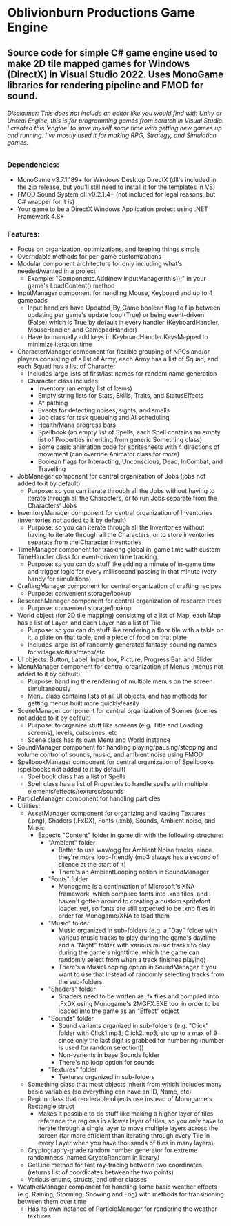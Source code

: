 # Oblivionburn Productions Game Engine
## Source code for simple C# game engine used to make 2D tile mapped games for Windows (DirectX) in Visual Studio 2022. Uses MonoGame libraries for rendering pipeline and FMOD for sound.
###### Disclaimer: This does not include an editor like you would find with Unity or Unreal Engine, this is for programming games from scratch in Visual Studio. I created this 'engine' to save myself some time with getting new games up and running. I've mostly used it for making RPG, Strategy, and Simulation games.

### Dependencies:
- MonoGame v3.7.1.189+ for Windows Desktop DirectX (dll's included in the zip release, but you'll still need to install it for the templates in VS)
- FMOD Sound System dll v0.2.1.4+ (not included for legal reasons, but C# wrapper for it is)
- Your game to be a DirectX Windows Application project using .NET Framework 4.8+

### Features:
- Focus on organization, optimizations, and keeping things simple
- Overridable methods for per-game customizations
- Modular component architecture for only including what's needed/wanted in a project
  - Example: "Components.Add(new InputManager(this));" in your game's LoadContent() method
- InputManager component for handling Mouse, Keyboard and up to 4 gamepads
  - Input handlers have Updated_By_Game boolean flag to flip between updating per game's update loop (True) or being event-driven (False) which is True by default in every handler (KeyboardHandler, MouseHandler, and GamepadHandler)
  - Have to manually add keys in KeyboardHandler.KeysMapped to minimize iteration time
- CharacterManager component for flexible grouping of NPCs and/or players consisting of a list of Army, each Army has a list of Squad, and each Squad has a list of Character
  - Includes large lists of first/last names for random name generation
  - Character class includes:
    - Inventory (an empty list of Items)
    - Empty string lists for Stats, Skills, Traits, and StatusEffects
    - A* pathing
    - Events for detecting noises, sights, and smells
    - Job class for task queueing and AI scheduling
    - Health/Mana progress bars
    - Spellbook (an empty list of Spells, each Spell contains an empty list of Properties inheriting from generic Something class)
    - Some basic animation code for spritesheets with 4 directions of movement (can override Animator class for more)
    - Boolean flags for Interacting, Unconscious, Dead, InCombat, and Travelling
- JobManager component for central organization of Jobs (jobs not added to it by default)
  - Purpose: so you can iterate through all the Jobs without having to iterate through all the Characters, or to run Jobs separate from the Characters' Jobs
- InventoryManager component for central organization of Inventories (inventories not added to it by default)
  - Purpose: so you can iterate through all the Inventories without having to iterate through all the Characters, or to store inventories separate from the Character inventories
- TimeManager component for tracking global in-game time with custom TimeHandler class for event-driven time tracking
  - Purpose: so you can do stuff like adding a minute of in-game time and trigger logic for every millisecond passing in that minute (very handy for simulations)
- CraftingManager component for central organization of crafting recipes
  - Purpose: convenient storage/lookup
- ResearchManager component for central organization of research trees
  - Purpose: convenient storage/lookup
- World object (for 2D tile mapping) consisting of a list of Map, each Map has a list of Layer, and each Layer has a list of Tile
  - Purpose: so you can do stuff like rendering a floor tile with a table on it, a plate on that table, and a piece of food on that plate
  - Includes large list of randomly generated fantasy-sounding names for villages/cities/maps/etc
- UI objects: Button, Label, Input box, Picture, Progress Bar, and Slider
- MenuManager component for central organization of Menus (menus not added to it by default)
  - Purpose: handling the rendering of multiple menus on the screen simultaneously
  - Menu class contains lists of all UI objects, and has methods for getting menus built more quickly/easily
- SceneManager component for central organization of Scenes (scenes not added to it by default)
  - Purpose: to organize stuff like screens (e.g. Title and Loading screens), levels, cutscenes, etc
  - Scene class has its own Menu and World instance
- SoundManager component for handling playing/pausing/stopping and volume control of sounds, music, and ambient noise using FMOD
- SpellbookManager component for central organization of Spellbooks (spellbooks not added to it by default)
  - Spellbook class has a list of Spells
  - Spell class has a list of Properties to handle spells with multiple elements/effects/textures/sounds
- ParticleManager component for handling particles
- Utilities:
  - AssetManager component for organizing and loading Textures (.png), Shaders (.FxDX), Fonts (.xnb), Sounds, Ambient noise, and Music
    - Expects "Content" folder in game dir with the following structure:
      - "Ambient" folder
        - Better to use wav/ogg for Ambient Noise tracks, since they're more loop-friendly (mp3 always has a second of silence at the start of it)
        - There's an AmbientLooping option in SoundManager
      - "Fonts" folder
        - Monogame is a continuation of Microsoft's XNA framework, which compiled fonts into .xnb files, and I haven't gotten around to creating a custom spritefont loader, yet, so fonts are still expected to be .xnb files in order for Monogame/XNA to load them
      - "Music" folder
        - Music organized in sub-folders (e.g. a "Day" folder with various music tracks to play during the game's daytime and a "Night" folder with various music tracks to play during the game's nighttime, which the game can randomly select from when a track finishes playing)
        - There's a MusicLooping option in SoundManager if you want to use that instead of randomly selecting tracks from the sub-folders
      - "Shaders" folder
        - Shaders need to be written as .fx files and compiled into .FxDX using Monogame's 2MGFX.EXE tool in order to be loaded into the game as an "Effect" object
      - "Sounds" folder
        - Sound variants organized in sub-folders (e.g. "Click" folder with Click1.mp3, Click2.mp3, etc up to a max of 9 since only the last digit is grabbed for numbering (number is used for random selection))
        - Non-varients in base Sounds folder
        - There's no loop option for sounds
      - "Textures" folder
        - Textures organized in sub-folders
  - Something class that most objects inherit from which includes many basic variables (so everything can have an ID, Name, etc)
  - Region class that renderable objects use instead of Monogame's Rectangle struct
    - Makes it possible to do stuff like making a higher layer of tiles reference the regions in a lower layer of tiles, so you only have to iterate through a single layer to move multiple layers across the screen (far more efficient than iterating through every Tile in every Layer when you have thousands of tiles in many layers)
  - Cryptography-grade random number generator for extreme randomness (named CryptoRandom in library)
  - GetLine method for fast ray-tracing between two coordinates (returns list of coordinates between the two points)
  - Various enums, structs, and other classes
- WeatherManager component for handling some basic weather effects (e.g. Raining, Storming, Snowing and Fog) with methods for transitioning between them over time
  - Has its own instance of ParticleManager for rendering the weather textures
